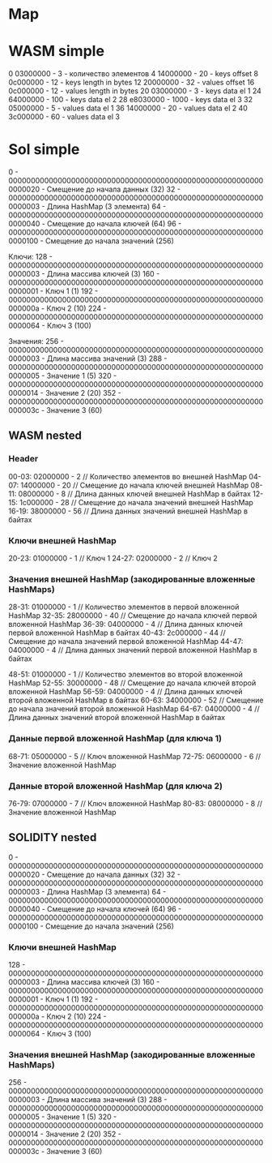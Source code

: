 # Map

# WASM simple

0  03000000 - 3    - количество элементов
4  14000000 - 20   - keys offset
8  0c000000 - 12   - keys length in bytes
12 20000000 - 32   - values offset
16 0c000000 - 12   - values length in bytes
20 03000000 - 3    - keys data el 1
24 64000000 - 100  - keys data el 2
28 e8030000 - 1000 - keys data el 3
32 05000000 - 5    - values data el 1
36 14000000 - 20   - values data el 2
40 3c000000 - 60   - values data el 3

# Sol simple

0   - 0000000000000000000000000000000000000000000000000000000000000020 - Смещение до начала данных (32)
32  - 0000000000000000000000000000000000000000000000000000000000000003 - Длина HashMap (3 элемента)
64  - 0000000000000000000000000000000000000000000000000000000000000040 - Смещение до начала ключей (64)
96  - 0000000000000000000000000000000000000000000000000000000000000100 - Смещение до начала значений (256)

Ключи:
128 - 0000000000000000000000000000000000000000000000000000000000000003 - Длина массива ключей (3)
160 - 0000000000000000000000000000000000000000000000000000000000000001 - Ключ 1 (1)
192 - 000000000000000000000000000000000000000000000000000000000000000a - Ключ 2 (10)
224 - 0000000000000000000000000000000000000000000000000000000000000064 - Ключ 3 (100)

Значения:
256 - 0000000000000000000000000000000000000000000000000000000000000003 - Длина массива значений (3)
288 - 0000000000000000000000000000000000000000000000000000000000000005 - Значение 1 (5)
320 - 0000000000000000000000000000000000000000000000000000000000000014 - Значение 2 (20)
352 - 000000000000000000000000000000000000000000000000000000000000003c - Значение 3 (60)

## WASM nested

### Header

00-03: 02000000 - 2         // Количество элементов во внешней HashMap
04-07: 14000000 - 20        // Смещение до начала ключей внешней HashMap
08-11: 08000000 - 8         // Длина данных ключей внешней HashMap в байтах
12-15: 1c000000 - 28        // Смещение до начала значений внешней HashMap
16-19: 38000000 - 56        // Длина данных значений внешней HashMap в байтах

### Ключи внешней HashMap

20-23: 01000000 - 1         // Ключ 1
24-27: 02000000 - 2         // Ключ 2

### Значения внешней HashMap (закодированные вложенные HashMaps)

28-31: 01000000 - 1         // Количество элементов в первой вложенной HashMap
32-35: 28000000 - 40        // Смещение до начала ключей первой вложенной HashMap
36-39: 04000000 - 4         // Длина данных ключей первой вложенной HashMap в байтах
40-43: 2c000000 - 44        // Смещение до начала значений первой вложенной HashMap
44-47: 04000000 - 4         // Длина данных значений первой вложенной HashMap в байтах

48-51: 01000000 - 1         // Количество элементов во второй вложенной HashMap
52-55: 30000000 - 48        // Смещение до начала ключей второй вложенной HashMap
56-59: 04000000 - 4         // Длина данных ключей второй вложенной HashMap в байтах
60-63: 34000000 - 52        // Смещение до начала значений второй вложенной HashMap
64-67: 04000000 - 4         // Длина данных значений второй вложенной HashMap в байтах

### Данные первой вложенной HashMap (для ключа 1)

68-71: 05000000 - 5         // Ключ вложенной HashMap
72-75: 06000000 - 6         // Значение вложенной HashMap

### Данные второй вложенной HashMap (для ключа 2)

76-79: 07000000 - 7         // Ключ вложенной HashMap
80-83: 08000000 - 8         // Значение вложенной HashMap

## SOLIDITY nested

0   - 0000000000000000000000000000000000000000000000000000000000000020 - Смещение до начала данных (32)
32  - 0000000000000000000000000000000000000000000000000000000000000003 - Длина HashMap (3 элемента)
64  - 0000000000000000000000000000000000000000000000000000000000000040 - Смещение до начала ключей (64)
96  - 0000000000000000000000000000000000000000000000000000000000000100 - Смещение до начала значений (256)

### Ключи внешней HashMap

128 - 0000000000000000000000000000000000000000000000000000000000000003 - Длина массива ключей (3)
160 - 0000000000000000000000000000000000000000000000000000000000000001 - Ключ 1 (1)
192 - 000000000000000000000000000000000000000000000000000000000000000a - Ключ 2 (10)
224 - 0000000000000000000000000000000000000000000000000000000000000064 - Ключ 3 (100)

### Значения внешней HashMap (закодированные вложенные HashMaps)

256 - 0000000000000000000000000000000000000000000000000000000000000003 - Длина массива значений (3)
288 - 0000000000000000000000000000000000000000000000000000000000000005 - Значение 1 (5)
320 - 0000000000000000000000000000000000000000000000000000000000000014 - Значение 2 (20)
352 - 000000000000000000000000000000000000000000000000000000000000003c - Значение 3 (60)
